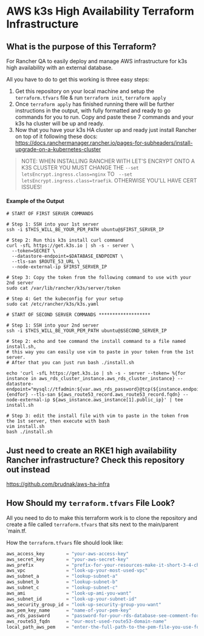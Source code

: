 # AWS k3s High Availability Terraform Infrastructure

## What is the purpose of this Terraform?

For Rancher QA to easily deploy and manage AWS infrastructure for k3s high availability with an external database. 

All you have to do to get this working is three easy steps:

1. Get this repository on your local machine and setup the `terraform.tfvars` file & run `terraform init`, `terraform apply` 
2. Once `terraform apply` has finished running there will be further instructions in the output, with fully formatted and ready to go commands for you to run. Copy and paste these 7 commands and your k3s ha cluster will be up and ready.
3. Now that you have your k3s HA cluster up and ready just install Rancher on top of it following these docs: https://docs.ranchermanager.rancher.io/pages-for-subheaders/install-upgrade-on-a-kubernetes-cluster

>NOTE: WHEN INSTALLING RANCHER WITH LET'S ENCRYPT ONTO A K3S CLUSTER YOU MUST CHANGE THE `--set letsEncrypt.ingress.class=nginx` TO ` --set letsEncrypt.ingress.class=traefik`. OTHERWISE YOU'LL HAVE CERT ISSUES!

#### Example of the Output

```shell
# START OF FIRST SERVER COMMANDS
            
# Step 1: SSH into your 1st server
ssh -i $THIS_WILL_BE_YOUR_PEM_PATH ubuntu@$FIRST_SERVER_IP
            
# Step 2: Run this k3s install curl command
curl -sfL https://get.k3s.io | sh -s - server \
  --token=SECRET \
  --datastore-endpoint=$DATABASE_ENDPOINT \
  --tls-san $ROUTE_53_URL \
  --node-external-ip $FIRST_SERVER_IP
            
# Step 3: Copy the token from the following command to use with your 2nd server
sudo cat /var/lib/rancher/k3s/server/token
            
# Step 4: Get the kubeconfig for your setup
sudo cat /etc/rancher/k3s/k3s.yaml
            
# START OF SECOND SERVER COMMANDS *******************
            
# Step 1: SSH into your 2nd server
ssh -i $THIS_WILL_BE_YOUR_PEM_PATH ubuntu@$SECOND_SERVER_IP
            
# Step 2: echo and tee command the install command to a file named install.sh,
# this way you can easily use vim to paste in your token from the 1st server.
# After that you can just run bash ./install.sh

echo 'curl -sfL https://get.k3s.io | sh -s - server --token= %{for instance in aws_rds_cluster_instance.aws_rds_cluster_instance} --datastore-endpoint="mysql://tfadmin:${var.aws_rds_password}@tcp(${instance.endpoint})/k3s"%{endfor} --tls-san ${aws_route53_record.aws_route53_record.fqdn} --node-external-ip ${aws_instance.aws_instance[1].public_ip}' | tee install.sh

# Step 3: edit the install file with vim to paste in the token from the 1st server, then execute with bash
vim install.sh
bash ./install.sh
```

## Just need to create an RKE1 high availability Rancher infrastructure? Check this repository out instead

https://github.com/brudnak/aws-ha-infra

## How Should my `terraform.tfvars` File Look?

All you need to do to make this terraform work is to clone the repository and create a file called `terraform.tfvars` that sits next to the main/parent `main.tf.

How the `terraform.tfvars` file should look like:

```tf
aws_access_key        = "your-aws-access-key"
aws_secret_key        = "your-aws-secret-key"
aws_prefix            = "prefix-for-your-resources-make-it-short-3-4-characters-your-name-initials"
aws_vpc               = "look-up-your-most-used-vpc"
aws_subnet_a          = "lookup-subnet-a"
aws_subnet_b          = "lookup-subnet-b"
aws_subnet_c          = "lookup-subnet-c"
aws_ami               = "look-up-ami-you-want"
aws_subnet_id         = "look-up-your-subnet-id"
aws_security_group_id = "look-up-security-group-you-want"
aws_pem_key_name      = "name-of-your-pem-key"
aws_rds_password      = "password-for-your-rds-database-see-comment-for-aws-constraints" // AWS Constraints: At least 8 printable ASCII characters. Can't contain any of the following: / (slash), '(single quote), "(double quote) and @ (at sign).
aws_route53_fqdn      = "our-most-used-route53-domain-name"
local_path_aws_pem    = "enter-the-full-path-to-the-pem-file-you-use-for-aws-on-your-local-machine"
```
